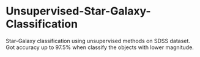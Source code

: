 # Unsupervised-Star-Galaxy-Classification
Star-Galaxy classification using unsupervised methods on SDSS dataset. Got accuracy up to 97.5% when classify the objects with lower magnitude.
